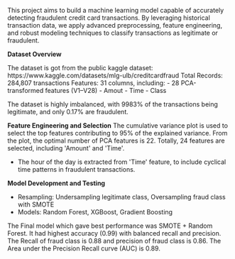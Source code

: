 <p> This project aims to build a machine learning model capable of accurately detecting
fraudulent credit card transactions. By leveraging historical transaction data, we apply
advanced preprocessing, feature engineering, and robust modeling techniques to classify
transactions as legitimate or fraudulent. </p>

<b> Dataset Overview </b>
<p> The dataset is got from the public kaggle dataset: https://www.kaggle.com/datasets/mlg-ulb/creditcardfraud
Total Records: 284,807 transactions
Features: 31 columns, including:
- 28 PCA-transformed features (V1–V28)
- Amout
- Time
- Class
</p>
<p> The dataset is highly imbalanced, with 9983% of the transactions being legitimate, and only 0.17% are fraudulent.</p>

<b> Feature Engineering and Selection</b>
The cumulative variance plot is used to select the top features contributing to 95% of the explained variance. From the plot, the optimal number of PCA features is 22.
Totally, 24 features are selected, including 'Amount' and 'Time'.

- The hour of the day is extracted from 'Time' feature, to include cyclical time patterns in fraudulent transactions.

<b> Model Development and Testing </b>
- Resampling: Undersampling legitimate class, Oversampling fraud class with SMOTE
- Models: Random Forest, XGBoost, Gradient Boosting

<p>The Final model which gave best performance was SMOTE + Random Forest. It had highest accuracy (0.99) with balanced recall and precision.
The Recall of fraud class is 0.88 and precision of fraud class is 0.86. The Area under the Precision Recall curve (AUC) is 0.89. </p>

